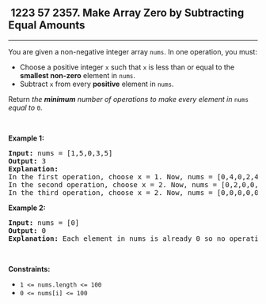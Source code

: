 <h2> 1223 57
2357. Make Array Zero by Subtracting Equal Amounts</h2><hr><div><p>You are given a non-negative integer array <code>nums</code>. In one operation, you must:</p>

<ul>
	<li>Choose a positive integer <code>x</code> such that <code>x</code> is less than or equal to the <strong>smallest non-zero</strong> element in <code>nums</code>.</li>
	<li>Subtract <code>x</code> from every <strong>positive</strong> element in <code>nums</code>.</li>
</ul>

<p>Return <em>the <strong>minimum</strong> number of operations to make every element in </em><code>nums</code><em> equal to </em><code>0</code>.</p>

<p>&nbsp;</p>
<p><strong class="example">Example 1:</strong></p>

<pre><strong>Input:</strong> nums = [1,5,0,3,5]
<strong>Output:</strong> 3
<strong>Explanation:</strong>
In the first operation, choose x = 1. Now, nums = [0,4,0,2,4].
In the second operation, choose x = 2. Now, nums = [0,2,0,0,2].
In the third operation, choose x = 2. Now, nums = [0,0,0,0,0].
</pre>

<p><strong class="example">Example 2:</strong></p>

<pre><strong>Input:</strong> nums = [0]
<strong>Output:</strong> 0
<strong>Explanation:</strong> Each element in nums is already 0 so no operations are needed.
</pre>

<p>&nbsp;</p>
<p><strong>Constraints:</strong></p>

<ul>
	<li><code>1 &lt;= nums.length &lt;= 100</code></li>
	<li><code>0 &lt;= nums[i] &lt;= 100</code></li>
</ul>
</div>